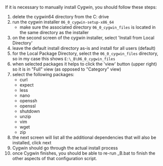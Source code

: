 If it is necessary to manually install Cygwin, you should follow these steps:

1. delete the cygwin64 directory from the C: drive
2. run the cygwin installer `06_0_cygwin-setup-x86_64`
	* make sure the associated directory `06_0_cygwin_files` is located in the same directory as the installer
3. on the second screen of the cygwin installer, select 'Install from Local Directory'
4. leave the default install directory as-is and install for all users (default)
5. for the Local Package Directory, select the `06_0_cygwin_files` directory, so in my case this shows `E:\_B\06_0_cygwin_files`
6. when selected packages it helps to click the 'view' button (upper right) so it is in "Full" view (as opposed to "Category" view)
7. select the following packages:
	* curl
	* expect
	* less
	* nano
	* openssh
	* openssl
	* shutdown
	* unzip
	* vim
	* wget
	* zip
8. the next screen will list all the additional dependencies that will also be installed, click next
9. Cygwin should go through the actual install process
10. once Cygwin finishes, you should be able to re-run _B.bat to finish the other aspects of that configuration script.